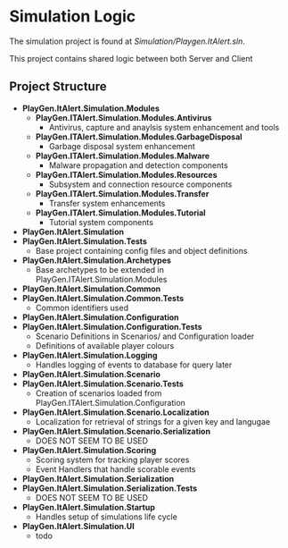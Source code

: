 # Simulation Logic
The simulation project is found at *Simulation/Playgen.ItAlert.sln*.

This project contains shared logic between both Server and Client
## Project Structure
- **PlayGen.ItAlert.Simulation.Modules**
    - **PlayGen.ITAlert.Simulation.Modules.Antivirus**
        - Antivirus, capture and anaylsis system enhancement and tools 
    - **PlayGen.ITAlert.Simulation.Modules.GarbageDisposal** 
        - Garbage disposal system enhancement
    - **PlayGen.ITAlert.Simulation.Modules.Malware** 
        - Malware propagation and detection components
    - **PlayGen.ITAlert.Simulation.Modules.Resources**
        - Subsystem and connection resource components 
    - **PlayGen.ITAlert.Simulation.Modules.Transfer** 
        - Transfer system enhancements
    - **PlayGen.ITAlert.Simulation.Modules.Tutorial** 
        - Tutorial system components
- **PlayGen.ItAlert.Simulation**
- **PlayGen.ItAlert.Simulation.Tests**
    - Base project containing config files and object definitions
- **PlayGen.ItAlert.Simulation.Archetypes**
    - Base archetypes to be extended in PlayGen.ITAlert.Simulation.Modules
- **PlayGen.ItAlert.Simulation.Common**
- **PlayGen.ItAlert.Simulation.Common.Tests**
    - Common identifiers used
- **PlayGen.ItAlert.Simulation.Configuration**
- **PlayGen.ItAlert.Simulation.Configuration.Tests**
    - Scenario Definitions in Scenarios/ and Configuration loader
    - Definitions of available player colours 
- **PlayGen.ItAlert.Simulation.Logging**
    - Handles logging of events to database for query later
- **PlayGen.ItAlert.Simulation.Scenario**
- **PlayGen.ItAlert.Simulation.Scenario.Tests**
    - Creation of scenarios loaded from PlayGen.ITAlert.Simulation.Configuration
- **PlayGen.ItAlert.Simulation.Scenario.Localization**
    - Localization for retrieval of strings for a given key and langugae
- **PlayGen.ItAlert.Simulation.Scenario.Serialization**
    - DOES NOT SEEM TO BE USED
- **PlayGen.ItAlert.Simulation.Scoring**
    - Scoring system for tracking player scores
    - Event Handlers that handle scorable events
- **PlayGen.ItAlert.Simulation.Serialization**
- **PlayGen.ItAlert.Simulation.Serialization.Tests**
    - DOES NOT SEEM TO BE USED
- **PlayGen.ItAlert.Simulation.Startup**
    - Handles setup of simulations life cycle
- **PlayGen.ItAlert.Simulation.UI**
    - todo

